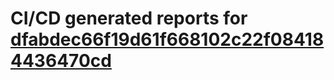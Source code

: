 # CI/CD generated reports for [dfabdec66f19d61f668102c22f084184436470cd](https://github.com/hydephp/develop/commit/dfabdec66f19d61f668102c22f084184436470cd)
